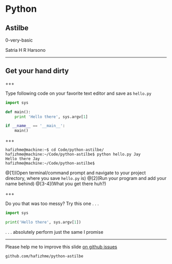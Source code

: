 # Python

## Astilbe

0-very-basic

Satria H R Harsono

---

## Get your hand dirty

+++

Type following code on your favorite text editor and save as `hello.py`

```python
import sys

def main():
    print 'Hello there', sys.argv[1]

if __name__ == '__main__':
    main()
```

+++

```
hafizhme@machine:~$ cd Code/python-astilbe/
hafizhme@machine:~/Code/python-astilbe$ python hello.py Jay
Hello there Jay
hafizhme@machine:~/Code/python-astilbe$ 
```
@[1](Open terminal/command prompt and navigate to your project directory, where you save `hello.py` is)
@[2](Run your program and add your name behind)
@[3-4](What you get there huh?)

+++

Do you that was too messy? Try this one . . .

```python
import sys

print('Hello there', sys.argv[1])
```

. . . absolutely perform just the same I promise

---

Please help me to improve this slide [on github issues](https://github.com/hafizhme/python-astilbe/issues)

`github.com/hafizhme/python-astilbe`
